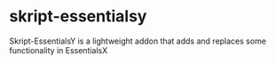 # skript-essentialsy
Skript-EssentialsY is a lightweight addon that adds and replaces some functionality in EssentialsX
